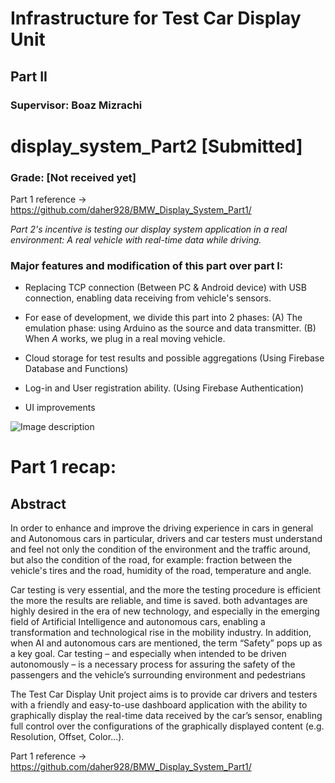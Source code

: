 <html>
<body>
<h1>Infrastructure for Test Car Display Unit</h1>
<h2>Part II</h2>

<h3>Supervisor: Boaz Mizrachi</h3>

# display_system_Part2 [Submitted]

### Grade: [Not received yet]

Part 1 reference -> https://github.com/daher928/BMW_Display_System_Part1/

*Part 2's incentive is testing our display system application in a real environment: A real vehicle with real-time data while driving.*

### Major features and modification of this part over part I:

*  Replacing TCP connection (Between PC & Android device) with USB connection, enabling data receiving from vehicle's sensors.
  * For ease of development, we divide this part into 2 phases:
          (A) The emulation phase: using Arduino as the source and data transmitter.
          (B) When *A* works, we plug in a real moving vehicle.
          
* Cloud storage for test results and possible aggregations (Using Firebase Database and Functions)

* Log-in and User registration ability. (Using Firebase Authentication)

* UI improvements

![Image description](https://cdn.instructables.com/F11/NFGK/IJUCPG52/F11NFGKIJUCPG52.LARGE.jpg?auto=webp&frame=1&fit=bounds)

# Part 1 recap:

<h2>Abstract</h2>

<p>In order to enhance and improve the driving experience in cars in general and Autonomous cars in particular, drivers and car testers must understand and feel not only the condition of the environment and the traffic around, but also the condition of the road, for example: fraction between the vehicle's tires and the road, humidity of the road, temperature and angle.</p>

<p>Car testing is very essential, and the more the testing procedure is efficient the more the results are reliable, and time is saved. both advantages are highly desired in the era of new technology, and especially in the emerging field of Artificial Intelligence and autonomous cars, enabling a transformation and technological rise in the mobility industry. In addition, when AI and autonomous cars are mentioned, the term “Safety” pops up as a key goal. Car testing – and especially when intended to be driven autonomously – is a necessary process for assuring the safety of the passengers and the vehicle’s surrounding environment and pedestrians
</p>

<p>The Test Car Display Unit project aims is to provide car drivers and testers with a friendly and easy-to-use dashboard application with the ability to graphically display the real-time data received by the car’s sensor, enabling full control over the configurations of the graphically displayed content (e.g. Resolution, Offset, Color...).</p>

Part 1 reference -> https://github.com/daher928/BMW_Display_System_Part1/

</body>


</html>
